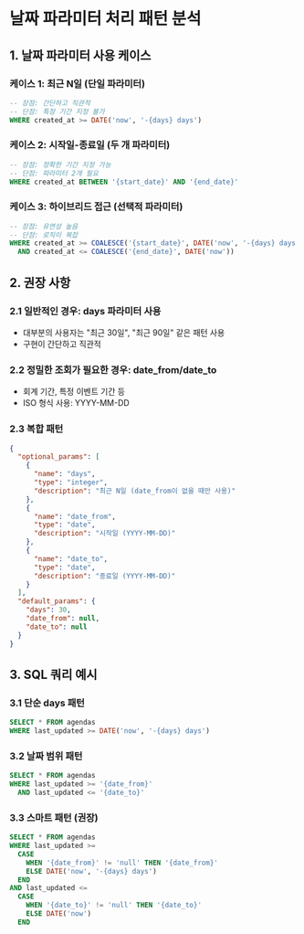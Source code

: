 # 날짜 파라미터 처리 패턴 분석

## 1. 날짜 파라미터 사용 케이스

### 케이스 1: 최근 N일 (단일 파라미터)
```sql
-- 장점: 간단하고 직관적
-- 단점: 특정 기간 지정 불가
WHERE created_at >= DATE('now', '-{days} days')
```

### 케이스 2: 시작일-종료일 (두 개 파라미터)
```sql
-- 장점: 정확한 기간 지정 가능
-- 단점: 파라미터 2개 필요
WHERE created_at BETWEEN '{start_date}' AND '{end_date}'
```

### 케이스 3: 하이브리드 접근 (선택적 파라미터)
```sql
-- 장점: 유연성 높음
-- 단점: 로직이 복잡
WHERE created_at >= COALESCE('{start_date}', DATE('now', '-{days} days'))
  AND created_at <= COALESCE('{end_date}', DATE('now'))
```

## 2. 권장 사항

### 2.1 일반적인 경우: days 파라미터 사용
- 대부분의 사용자는 "최근 30일", "최근 90일" 같은 패턴 사용
- 구현이 간단하고 직관적

### 2.2 정밀한 조회가 필요한 경우: date_from/date_to
- 회계 기간, 특정 이벤트 기간 등
- ISO 형식 사용: YYYY-MM-DD

### 2.3 복합 패턴
```json
{
  "optional_params": [
    {
      "name": "days",
      "type": "integer",
      "description": "최근 N일 (date_from이 없을 때만 사용)"
    },
    {
      "name": "date_from",
      "type": "date",
      "description": "시작일 (YYYY-MM-DD)"
    },
    {
      "name": "date_to",
      "type": "date",
      "description": "종료일 (YYYY-MM-DD)"
    }
  ],
  "default_params": {
    "days": 30,
    "date_from": null,
    "date_to": null
  }
}
```

## 3. SQL 쿼리 예시

### 3.1 단순 days 패턴
```sql
SELECT * FROM agendas 
WHERE last_updated >= DATE('now', '-{days} days')
```

### 3.2 날짜 범위 패턴
```sql
SELECT * FROM agendas 
WHERE last_updated >= '{date_from}' 
  AND last_updated <= '{date_to}'
```

### 3.3 스마트 패턴 (권장)
```sql
SELECT * FROM agendas 
WHERE last_updated >= 
  CASE 
    WHEN '{date_from}' != 'null' THEN '{date_from}'
    ELSE DATE('now', '-{days} days')
  END
AND last_updated <= 
  CASE 
    WHEN '{date_to}' != 'null' THEN '{date_to}'
    ELSE DATE('now')
  END
```